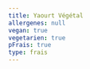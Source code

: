 ```yaml
---
title: Yaourt Végétal
allergenes: null
vegan: true
vegetarien: true
pFrais: true
type: frais
---
```


